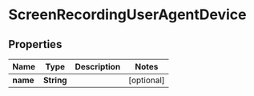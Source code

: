 
# ScreenRecordingUserAgentDevice

## Properties
Name | Type | Description | Notes
------------ | ------------- | ------------- | -------------
**name** | **String** |  |  [optional]



